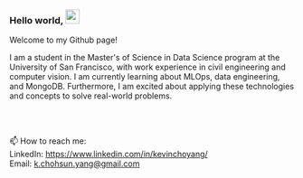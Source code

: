 


### Hello world, <img src="https://media.giphy.com/media/hvRJCLFzcasrR4ia7z/giphy.gif" width="25px">

Welcome to my Github page!

I am a student in the Master's of Science in Data Science program at the University of San Francisco, with work experience in civil engineering and computer vision. I am currently learning about MLOps, data engineering, and MongoDB. Furthermore, I am excited about applying these technologies and concepts to solve real-world problems.


<br><br>




📫 How to reach me: 
<br>
LinkedIn: https://www.linkedin.com/in/kevinchoyang/
<br>
Email: k.chohsun.yang@gmail.com




<!--
**kaeyang/kaeyang** is a ✨ _special_ ✨ repository because its `README.md` (this file) appears on your GitHub profile.

Here are some ideas to get you started:

- 🔭 I’m currently working on ...
- 🌱 I’m currently learning ...
- 👯 I’m looking to collaborate on ...
- 🤔 I’m looking for help with ...
- 💬 Ask me about ...
- 📫 How to reach me: ...
- 😄 Pronouns: ...
- ⚡ Fun fact: ...
-->
